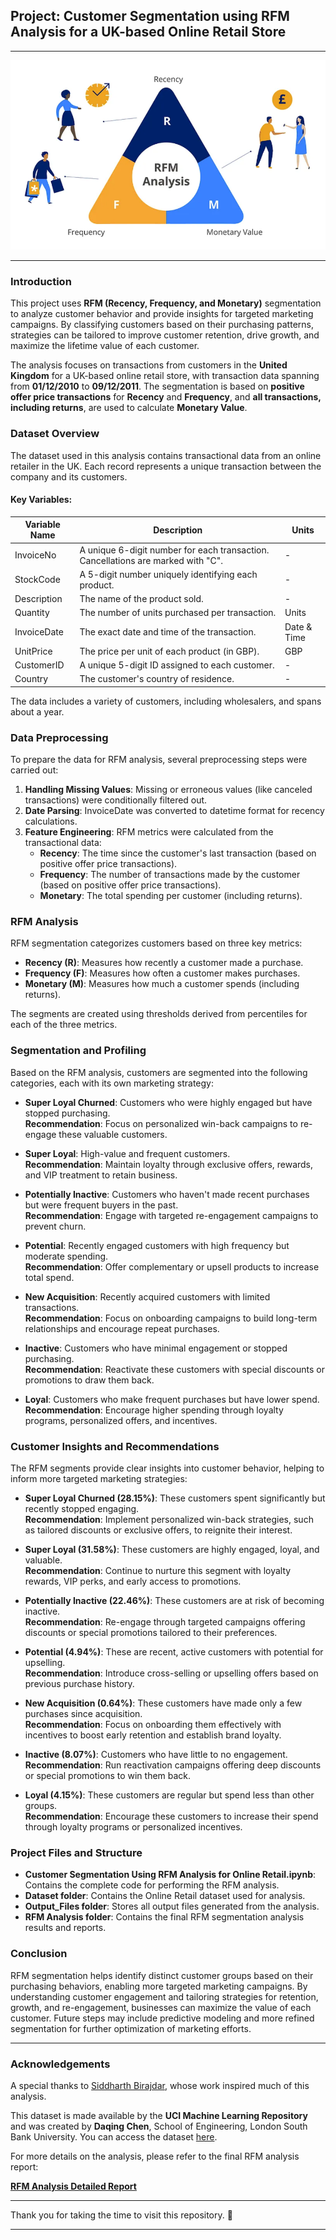 ## Project: Customer Segmentation using RFM Analysis for a UK-based Online Retail Store
---

![RFM Segmentation Image](./Temp_Photos/RFM_Image.png)

---

### Introduction

This project uses **RFM (Recency, Frequency, and Monetary)** segmentation to analyze customer behavior and provide insights for targeted marketing campaigns. By classifying customers based on their purchasing patterns, strategies can be tailored to improve customer retention, drive growth, and maximize the lifetime value of each customer.

The analysis focuses on transactions from customers in the **United Kingdom** for a UK-based online retail store, with transaction data spanning from **01/12/2010** to **09/12/2011**. The segmentation is based on **positive offer price transactions** for **Recency** and **Frequency**, and **all transactions, including returns**, are used to calculate **Monetary Value**.

### Dataset Overview

The dataset used in this analysis contains transactional data from an online retailer in the UK. Each record represents a unique transaction between the company and its customers.

#### Key Variables:

| Variable Name  | Description                                          | Units       |
|----------------|------------------------------------------------------|-------------|
| InvoiceNo      | A unique 6-digit number for each transaction. Cancellations are marked with "C". | -           |
| StockCode      | A 5-digit number uniquely identifying each product.  | -           |
| Description    | The name of the product sold.                        | -           |
| Quantity       | The number of units purchased per transaction.       | Units       |
| InvoiceDate    | The exact date and time of the transaction.          | Date & Time |
| UnitPrice      | The price per unit of each product (in GBP).         | GBP         |
| CustomerID     | A unique 5-digit ID assigned to each customer.       | -           |
| Country        | The customer's country of residence.                | -           |

The data includes a variety of customers, including wholesalers, and spans about a year.

### Data Preprocessing

To prepare the data for RFM analysis, several preprocessing steps were carried out:

1. **Handling Missing Values**: Missing or erroneous values (like canceled transactions) were conditionally filtered out.
2. **Date Parsing**: InvoiceDate was converted to datetime format for recency calculations.
3. **Feature Engineering**: RFM metrics were calculated from the transactional data:
   - **Recency**: The time since the customer's last transaction (based on positive offer price transactions).
   - **Frequency**: The number of transactions made by the customer (based on positive offer price transactions).
   - **Monetary**: The total spending per customer (including returns).

### RFM Analysis

RFM segmentation categorizes customers based on three key metrics:

- **Recency (R)**: Measures how recently a customer made a purchase.
- **Frequency (F)**: Measures how often a customer makes purchases.
- **Monetary (M)**: Measures how much a customer spends (including returns).

The segments are created using thresholds derived from percentiles for each of the three metrics.

### Segmentation and Profiling

Based on the RFM analysis, customers are segmented into the following categories, each with its own marketing strategy:

- **Super Loyal Churned**: Customers who were highly engaged but have stopped purchasing.  
  **Recommendation**: Focus on personalized win-back campaigns to re-engage these valuable customers.

- **Super Loyal**: High-value and frequent customers.  
  **Recommendation**: Maintain loyalty through exclusive offers, rewards, and VIP treatment to retain business.

- **Potentially Inactive**: Customers who haven't made recent purchases but were frequent buyers in the past.  
  **Recommendation**: Engage with targeted re-engagement campaigns to prevent churn.

- **Potential**: Recently engaged customers with high frequency but moderate spending.  
  **Recommendation**: Offer complementary or upsell products to increase total spend.

- **New Acquisition**: Recently acquired customers with limited transactions.  
  **Recommendation**: Focus on onboarding campaigns to build long-term relationships and encourage repeat purchases.

- **Inactive**: Customers who have minimal engagement or stopped purchasing.  
  **Recommendation**: Reactivate these customers with special discounts or promotions to draw them back.

- **Loyal**: Customers who make frequent purchases but have lower spend.  
  **Recommendation**: Encourage higher spending through loyalty programs, personalized offers, and incentives.

### Customer Insights and Recommendations

The RFM segments provide clear insights into customer behavior, helping to inform more targeted marketing strategies:

- **Super Loyal Churned (28.15%)**: These customers spent significantly but recently stopped engaging.  
  **Recommendation**: Implement personalized win-back strategies, such as tailored discounts or exclusive offers, to reignite their interest.

- **Super Loyal (31.58%)**: These customers are highly engaged, loyal, and valuable.  
  **Recommendation**: Continue to nurture this segment with loyalty rewards, VIP perks, and early access to promotions.

- **Potentially Inactive (22.46%)**: These customers are at risk of becoming inactive.  
  **Recommendation**: Re-engage through targeted campaigns offering discounts or special promotions tailored to their preferences.

- **Potential (4.94%)**: These are recent, active customers with potential for upselling.  
  **Recommendation**: Introduce cross-selling or upselling offers based on previous purchase history.

- **New Acquisition (0.64%)**: These customers have made only a few purchases since acquisition.  
  **Recommendation**: Focus on onboarding them effectively with incentives to boost early retention and establish brand loyalty.

- **Inactive (8.07%)**: Customers who have little to no engagement.  
  **Recommendation**: Run reactivation campaigns offering deep discounts or special promotions to win them back.

- **Loyal (4.15%)**: These customers are regular but spend less than other groups.  
  **Recommendation**: Encourage these customers to increase their spend through loyalty programs or personalized incentives.

### Project Files and Structure

- **Customer Segmentation Using RFM Analysis for Online Retail.ipynb**: Contains the complete code for performing the RFM analysis.
- **Dataset folder**: Contains the Online Retail dataset used for analysis.
- **Output_Files folder**: Stores all output files generated from the analysis.
- **RFM Analysis folder**: Contains the final RFM segmentation analysis results and reports.

### Conclusion

RFM segmentation helps identify distinct customer groups based on their purchasing behaviors, enabling more targeted marketing campaigns. By understanding customer engagement and tailoring strategies for retention, growth, and re-engagement, businesses can maximize the value of each customer. Future steps may include predictive modeling and more refined segmentation for further optimization of marketing efforts.

---

### Acknowledgements

A special thanks to [Siddharth Birajdar](https://in.linkedin.com/in/siddharth-birajdar), whose work inspired much of this analysis.

This dataset is made available by the **UCI Machine Learning Repository** and was created by **Daqing Chen**, School of Engineering, London South Bank University. You can access the dataset [here](https://archive.ics.uci.edu/dataset/352/online+retail).

For more details on the analysis, please refer to the final RFM analysis report:

**[RFM Analysis Detailed Report](./RFM%20Analysis/RFM_Segmentation_Analysis_UKRetailOnline.xlsx?raw=true)**

---

Thank you for taking the time to visit this repository. 🙏

---
